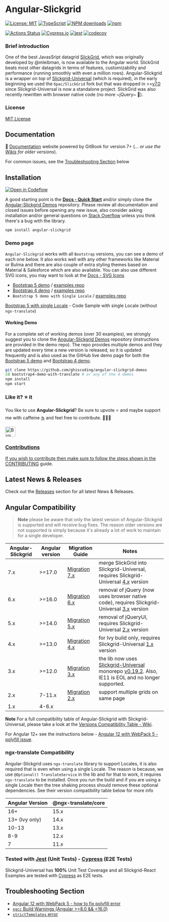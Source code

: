 # Angular-Slickgrid

[![License: MIT](https://img.shields.io/badge/License-MIT-yellow.svg)](https://opensource.org/licenses/MIT)
[![TypeScript](https://img.shields.io/badge/%3C%2F%3E-TypeScript-%230074c1.svg)](http://www.typescriptlang.org/)
[![NPM downloads](https://img.shields.io/npm/dy/angular-slickgrid)](https://npmjs.org/package/angular-slickgrid)
[![npm](https://img.shields.io/npm/v/angular-slickgrid.svg?logo=npm&logoColor=fff&label=npm)](https://www.npmjs.com/package/angular-slickgrid)
<!--[![npm bundle size](https://img.shields.io/bundlephobia/minzip/angular-slickgrid?color=success&label=gzip)](https://bundlephobia.com/result?p=angular-slickgrid)-->

[![Actions Status](https://github.com/ghiscoding/Angular-Slickgrid/workflows/CI%20Build/badge.svg)](https://github.com/ghiscoding/Angular-Slickgrid/actions)
[![Cypress.io](https://img.shields.io/badge/tested%20with-Cypress-04C38E.svg?logo=cypress)](https://www.cypress.io/)
[![jest](https://jestjs.io/img/jest-badge.svg)](https://github.com/facebook/jest)
[![codecov](https://codecov.io/gh/ghiscoding/Angular-Slickgrid/branch/master/graph/badge.svg)](https://codecov.io/gh/ghiscoding/Angular-Slickgrid)

### Brief introduction
One of the best JavasSript datagrid [SlickGrid](https://github.com/mleibman/SlickGrid), which was originally developed by @mleibman, is now available to the Angular world. SlickGrid beats most other datagrids in terms of features, customizability and performance (running smoothly with even a million rows). Angular-Slickgrid is a wrapper on top of [Slickgrid-Universal](https://github.com/ghiscoding/slickgrid-universal/) (which is required), in the early beginning we used the `6pac/SlickGrid` fork but that was dropped in >=[v7.0](https://github.com/ghiscoding/Angular-Slickgrid/releases/tag/v7.0.3) since Slickgrid-Universal is now a standalone project. SlickGrid was also recently rewritten with browser native code (no more ~jQuery~ 🎉).

### License
[MIT License](LICENSE)

## Documentation
📕 [Documentation](https://ghiscoding.gitbook.io/angular-slickgrid/getting-started/quick-start) website powered by GitBook for version 7+ (_... or use the [Wikis](https://github.com/ghiscoding/Angular-Slickgrid/wiki) for older versions_).

For common issues, see the [Troubleshooting Section](#troubleshooting-section) below

## Installation
[![Open in Codeflow](https://developer.stackblitz.com/img/open_in_codeflow.svg)](https:///pr.new/ghiscoding/angular-slickgrid)

A good starting point is the **[Docs - Quick Start](https://ghiscoding.gitbook.io/angular-slickgrid/getting-started/quick-start)** and/or simply clone the [Angular-Slickgrid Demos](https://github.com/ghiscoding/angular-slickgrid-demos) repository. Please review all documentation and closed issues before opening any new issue, also consider asking installation and/or general questions on [Stack Overflow](https://stackoverflow.com/search?tab=newest&q=slickgrid) unless you think there's a bug with the library.

```sh
npm install angular-slickgrid
```

### Demo page
`Angular-Slickgrid` works with all `Bootstrap` versions, you can see a demo of each one below. It also works well with any other frameworks like Material or Bulma and there are also couple of extra styling themes based on Material & Salesforce which are also available. You can also use different SVG icons, you may want to look at the [Docs - SVG Icons](https://ghiscoding.gitbook.io/angular-slickgrid/styling/svg-icons)
- [Bootstrap 5 demo](https://ghiscoding.github.io/Angular-Slickgrid) / [examples repo](https://github.com/ghiscoding/angular-slickgrid-demos/tree/master/bootstrap5-demo-with-translate)
- [Bootstrap 4 demo](https://ghiscoding.github.io/angular-slickgrid-demos) / [examples repo](https://github.com/ghiscoding/angular-slickgrid-demos/tree/master/bootstrap4-demo-with-translate)
- `Bootstrap 5 demo with Single Locale` / [examples repo](https://github.com/ghiscoding/angular-slickgrid-demos/tree/master/bootstrap5-demo-with-locales)

[Bootstrap 5 with single Locale](https://github.com/ghiscoding/angular-slickgrid-demos/tree/master/bootstrap5-demo-with-locales) - Code Sample with single Locale (without `ngx-translate`)

#### Working Demo
For a complete set of working demos (over 30 examples), we strongly suggest you to clone the [Angular-Slickgrid Demos](https://github.com/ghiscoding/angular-slickgrid-demos) repository (instructions are provided in the demo repo). The repo provides multiple demos and they are updated every time a new version is released, so it is updated frequently and is also used as the GitHub live demo page for both the [Bootstrap 5 demo](https://ghiscoding.github.io/Angular-Slickgrid) and [Bootstrap 4 demo](https://ghiscoding.github.io/angular-slickgrid-demos).

```sh
git clone https://github.com/ghiscoding/angular-slickgrid-demos
cd bootstrap4-demo-with-translate # or any of the 4 demos
npm install
npm start
```

### Like it? ⭐ it
You like to use **Angular-Slickgrid**? Be sure to upvote ⭐ and maybe support me with caffeine [☕](https://ko-fi.com/ghiscoding) and feel free to contribute. 👷👷‍♀️

<a href='https://ko-fi.com/ghiscoding' target='_blank'><img height='32' style='border:0px;height:32px;' src='https://az743702.vo.msecnd.net/cdn/kofi3.png?v=0' border='0' alt='Buy Me a Coffee at ko-fi.com' />

### Contributions
If you wish to contribute then make sure to follow the steps shown in the [CONTRIBUTING](https://github.com/ghiscoding/Angular-Slickgrid/blob/master/CONTRIBUTING.md) guide.

## Latest News & Releases
Check out the [Releases](https://github.com/ghiscoding/Angular-Slickgrid/releases) section for all latest News & Releases.

## Angular Compatibility

> **Note** please be aware that only the latest version of Angular-Slickgrid is supported and will receive bug fixes. The reason older versions are not supported is simply because it's already a lot of work to maintain for a single developer.

| Angular-Slickgrid | Angular version | Migration Guide | Notes |
|-------------------|-----------------------|-----------------|------|
| 7.x               | >=17.0               | [Migration 7.x](https://ghiscoding.gitbook.io/angular-slickgrid/migrations/migration-to-7.x)     | merge SlickGrid into Slickgrid-Universal, requires Slickgrid-Universal [4.x](https://github.com/ghiscoding/slickgrid-universal/releases/tag/v4.0.2) version |
| 6.x               | >=16.0               | [Migration 6.x](https://github.com/ghiscoding/Angular-Slickgrid/wiki/Migration-to-6.x)     | removal of jQuery (now uses browser native code), requires Slickgrid-Universal [3.x](https://github.com/ghiscoding/slickgrid-universal/releases/tag/v3.0.0) version |
| 5.x               | >=14.0               | [Migration 5.x](https://github.com/ghiscoding/Angular-Slickgrid/wiki/Migration-to-5.x)     | removal of jQueryUI, requires Slickgrid-Universal [2.x](https://github.com/ghiscoding/slickgrid-universal/releases/tag/v2.0.0) version |
| 4.x               | >=13.0               | [Migration 4.x](https://github.com/ghiscoding/Angular-Slickgrid/wiki/Migration-to-4.x)     | for Ivy build only, requires Slickgrid-Universal [1.x](https://github.com/ghiscoding/slickgrid-universal/releases/tag/v1.1.1) version |
| 3.x               | >=12.0                | [Migration 3.x](https://github.com/ghiscoding/Angular-Slickgrid/wiki/Migration-to-3.x) | the lib now uses [Slickgrid-Universal](https://github.com/ghiscoding/slickgrid-universal) monorepo [v0.19.2](https://github.com/ghiscoding/slickgrid-universal/releases/tag/v0.19.2). Also, IE11 is EOL and no longer supported. |
| 2.x               | 7-11.x           | [Migration 2.x](https://github.com/ghiscoding/Angular-Slickgrid/wiki/Migration-to-2.x) | support multiple grids on same page     |
| 1.x               | 4-6.x                 |                 |      |

**Note** For a full compatibility table of Angular-Slickgrid with Slickgrid-Universal, please take a look at the [Versions Compatibility Table - Wiki](https://github.com/ghiscoding/Angular-Slickgrid/wiki/Versions-Compatibility-Table).

For Angular 12+ see the instructions below - [Angular 12 with WebPack 5 - polyfill issue](#angular-12-with-webpack-5---how-to-fix-polyfill-error).

### ngx-translate Compatibility

Angular-Slickgrid uses `ngx-translate` library to support Locales, it is also required that is even when using a single Locale. The reason is because, we use `@Optional() TranslateService` in the lib and for that to work, it requires `ngx-translate` to be installed. Once you run the build and if you are using a single Locale then the tree shaking process should remove these optional dependencies. See their version compatibility table below for more info

| Angular Version | @ngx-translate/core |
|-----------------|---------------------|
|  16+            |        15.x         |
|  13+ (Ivy only) |        14.x         |
|  10-13          |        13.x         |
|  8-9            |        12.x         |
|  7              |        11.x         |

### Tested with [Jest](https://jestjs.io/) (Unit Tests) - [Cypress](https://www.cypress.io/) (E2E Tests)
Slickgrid-Universal has **100%** Unit Test Coverage and all Slickgrid-React Examples are tested with [Cypress](https://www.cypress.io/) as E2E tests.

## Troubleshooting Section

- [Angular 12 with WebPack 5 - how to fix polyfill error](https://github.com/ghiscoding/Angular-Slickgrid/wiki/Versions-Compatibility-Table#angular-12-with-webpack-5---how-to-fix-polyfill-error)
- [`ngcc` Build Warnings (Angular >=8.0 && <16.0)](https://github.com/ghiscoding/Angular-Slickgrid/wiki/Versions-Compatibility-Table#ngcc-build-warnings-angular-80--160)
- [`strictTemplates` error](https://github.com/ghiscoding/Angular-Slickgrid/wiki/Versions-Compatibility-Table#stricttemplates-error)
